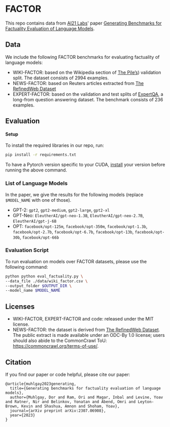 # FACTOR

This repo contains data from [AI21 Labs](https://www.ai21.com/)' paper [Generating Benchmarks for Factuality Evaluation of Language Models](https://arxiv.org/abs/2307.06908).

## Data

We include the following FACTOR benchmarks for evaluating factuality of language models: 
* WIKI-FACTOR: based on the Wikipedia section of [The Pile’s](https://github.com/EleutherAI/the-pile)) validation split. The dataset consists of 2994 examples.
* NEWS-FACTOR: based on Reuters articles extracted from [The RefinedWeb Dataset](https://arxiv.org/abs/2306.01116) 
* EXPERT-FACTOR: based on the validation and test splits of [ExpertQA](https://arxiv.org/abs/2309.07852), a long-from question answering dataset. The benchmark consists of 236 examples.

## Evaluation

#### Setup

To install the required libraries in our repo, run:
```bash
pip install -r requirements.txt
```
To have a Pytorch version specific to your CUDA, [install](https://pytorch.org/) your version before running the above command.


### List of Language Models

In the paper, we give the results for the following models (replace `$MODEL_NAME` with one of those).  

* GPT-2: `gpt2`, `gpt2-medium`, `gpt2-large`, `gpt2-xl`
* GPT-Neo: `EleutherAI/gpt-neo-1.3B`, `EleutherAI/gpt-neo-2.7B`, `EleutherAI/gpt-j-6B`
* OPT: `facebook/opt-125m`, `facebook/opt-350m`, `facebook/opt-1.3b`, `facebook/opt-2.7b`, `facebook/opt-6.7b`, `facebook/opt-13b`, `facebook/opt-30b`, `facebook/opt-66b`

### Evaluation Script

To run evaluation on models over FACTOR datasets, please use the following command:
```bash
python python eval_factuality.py \
--data_file ./data/wiki_factor.csv \
--output_folder $OUTPUT_DIR \
--model_name $MODEL_NAME
```

## Licenses
* WIKI-FACTOR, EXPERT-FACTOR and code: released under the MIT license.
* NEWS-FACTOR: the dataset is derived from [The RefinedWeb Dataset](https://arxiv.org/abs/2306.01116). The public extract is made available under an ODC-By 1.0 license; users should also abide to the CommonCrawl ToU: https://commoncrawl.org/terms-of-use/.

## Citation

If you find our paper or code helpful, please cite our paper:
```
@article{muhlgay2023generating,
  title={Generating benchmarks for factuality evaluation of language models},
  author={Muhlgay, Dor and Ram, Ori and Magar, Inbal and Levine, Yoav and Ratner, Nir and Belinkov, Yonatan and Abend, Omri and Leyton-Brown, Kevin and Shashua, Amnon and Shoham, Yoav},
  journal={arXiv preprint arXiv:2307.06908},
  year={2023}
}
```
